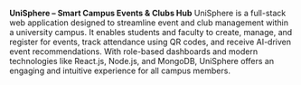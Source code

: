 **UniSphere – Smart Campus Events & Clubs Hub**
UniSphere is a full-stack web application designed to streamline event and club management within a university campus.
It enables students and faculty to create, manage, and register for events, track attendance using QR codes, and receive AI-driven
event recommendations. With role-based dashboards and modern technologies like React.js, Node.js, and MongoDB, UniSphere offers
an engaging and intuitive experience for all campus members.
